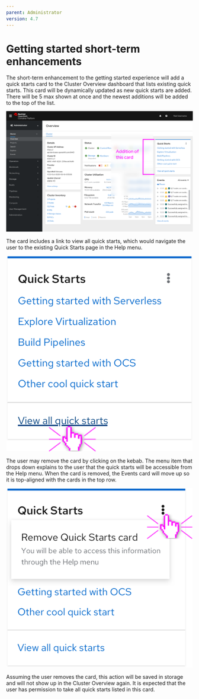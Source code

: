 ```yaml
---
parent: Administrator
version: 4.7
---
```


# Getting started short-term enhancements

The short-term enhancement to the getting started experience will add a quick starts card to the Cluster Overview dashboard that lists existing quick starts. This card will be dynamically updated as new quick starts are added. There will be 5 max shown at once and the newest additions will be added to the top of the list. 

![quickstart-card](img/quickstart-card.png)

The card includes a link to view all quick starts, which would navigate the user to the existing Quick Starts page in the Help menu.

![card-all](img/card-all.png)

The user may remove the card by clicking on the kebab. The menu item that drops down explains to the user that the quick starts will be accessible from the Help menu. When the card is removed, the Events card will move up so it is top-aligned with the cards in the top row.

![card-dismiss](img/card-dismiss.png)

Assuming the user removes the card, this action will be saved in storage and will not show up in the Cluster Overview again. It is expected that the user has permission to take all quick starts listed in this card.